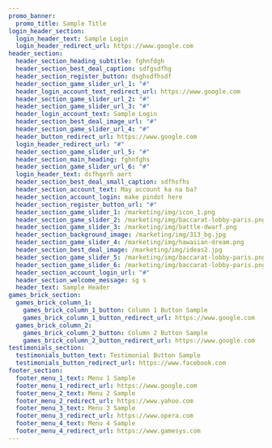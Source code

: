 ```yaml
---
promo_banner:
  promo_title: Sample Title
login_header_section:
  login_header_text: Sample Login
  login_header_redirect_url: https://www.google.com
header_section:
  header_section_heading_subtitle: fghnfdgh
  header_section_best_deal_caption: sdfgsdfhg
  header_section_register_button: dsghsdfhsdf
  header_section_game_slider_url_1: "#"
  header_login_account_text_redirect_url: https://www.google.com
  header_section_game_slider_url_2: "#"
  header_section_game_slider_url_3: "#"
  header_login_account_text: Sample Login
  header_section_best_deal_image_url: "#"
  header_section_game_slider_url_4: "#"
  header_button_redirect_url: https://www.google.com
  login_header_redirect_url: "#"
  header_section_game_slider_url_5: "#"
  header_section_main_heading: fghnfghs
  header_section_game_slider_url_6: "#"
  login_header_text: dsfhgerh aert
  header_section_best_deal_small_caption: sdfhsfhs
  header_section_account_text: May account ka na ba?
  header_section_account_login: make pindot here
  header_section_register_button_url: "#"
  header_section_game_slider_1: /marketing/img/icon_1.png
  header_section_game_slider_2: /marketing/img/baccarat-lobby-paris.png
  header_section_game_slider_3: /marketing/img/battle-dwarf.png
  header_section_background_image: /marketing/img/313_bg.jpg
  header_section_game_slider_4: /marketing/img/hawaiian-dream.png
  header_section_best_deal_image: /marketing/img/ideas2.jpg
  header_section_game_slider_5: /marketing/img/baccarat-lobby-paris.png
  header_section_game_slider_6: /marketing/img/baccarat-lobby-paris.png
  header_section_account_login_url: "#"
  header_section_welcome_message: sg s
  header_text: Sample Header
games_brick_section:
  games_brick_column_1:
    games_brick_column_1_button: Column 1 Button Sample
    games_brick_column_1_button_redirect_url: https://www.google.com
  games_brick_column_2:
    games_brick_column_2_button: Column 2 Button Sample
    games_brick_column_2_button_redirect_url: https://www.google.com
testimonials_section:
  testimonials_button_text: Testimonial Button Sample
  testimonials_button_redirect_url: https://www.facebook.com
footer_section:
  footer_menu_1_text: Menu 1 Sample
  footer_menu_1_redirect_url: https://www.google.com
  footer_menu_2_text: Menu 2 Sample
  footer_menu_2_redirect_url: https://www.yahoo.com
  footer_menu_3_text: Menu 3 Sample
  footer_menu_3_redirect_url: https://www.opera.com
  footer_menu_4_text: Menu 4 Sample
  footer_menu_4_redirect_url: https://www.gamesys.com
---
```

